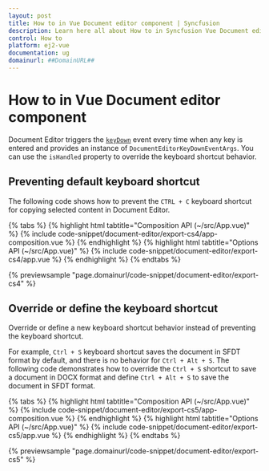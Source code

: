 ```yaml
---
layout: post
title: How to in Vue Document editor component | Syncfusion
description: Learn here all about How to in Syncfusion Vue Document editor component of Syncfusion Essential JS 2 and more.
control: How to 
platform: ej2-vue
documentation: ug
domainurl: ##DomainURL##
---
```


# How to in Vue Document editor component

Document Editor triggers the [`keyDown`](https://ej2.syncfusion.com/vue/documentation/api/document-editor/documentEditorKeyDownEventArgs/) event every time when any key is entered and provides an instance of `DocumentEditorKeyDownEventArgs`. You can use the `isHandled` property to override the keyboard shortcut behavior.

## Preventing default keyboard shortcut

The following code shows how to prevent the `CTRL + C` keyboard shortcut for copying selected content in Document Editor.

{% tabs %}
{% highlight html tabtitle="Composition API (~/src/App.vue)" %}
{% include code-snippet/document-editor/export-cs4/app-composition.vue %}
{% endhighlight %}
{% highlight html tabtitle="Options API (~/src/App.vue)" %}
{% include code-snippet/document-editor/export-cs4/app.vue %}
{% endhighlight %}
{% endtabs %}
        
{% previewsample "page.domainurl/code-snippet/document-editor/export-cs4" %}

## Override or define the keyboard shortcut

Override or define a new keyboard shortcut behavior instead of preventing the keyboard shortcut.

For example, `Ctrl + S` keyboard shortcut saves the document in SFDT format by default, and there is no behavior for `Ctrl + Alt + S`. The following code demonstrates how to override the `Ctrl + S` shortcut to save a document in DOCX format and define `Ctrl + Alt + S` to save the document in SFDT format.

{% tabs %}
{% highlight html tabtitle="Composition API (~/src/App.vue)" %}
{% include code-snippet/document-editor/export-cs5/app-composition.vue %}
{% endhighlight %}
{% highlight html tabtitle="Options API (~/src/App.vue)" %}
{% include code-snippet/document-editor/export-cs5/app.vue %}
{% endhighlight %}
{% endtabs %}
        
{% previewsample "page.domainurl/code-snippet/document-editor/export-cs5" %}